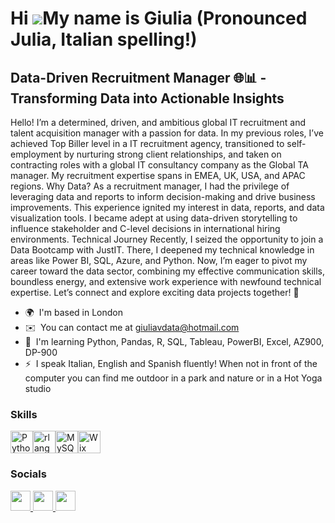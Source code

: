Hi ![](https://user-images.githubusercontent.com/18350557/176309783-0785949b-9127-417c-8b55-ab5a4333674e.gif)My name is Giulia (Pronounced Julia, Italian spelling!)
====================================================================================================================================

Data-Driven Recruitment Manager 🌐📊 - Transforming Data into Actionable Insights
---------------------------------------------------------------------------------

Hello! I’m a determined, driven, and ambitious global IT recruitment and talent acquisition manager with a passion for data. In my previous roles, I’ve achieved Top Biller level in a IT recruitment agency, transitioned to self-employment by nurturing strong client relationships, and taken on contracting roles with a global IT consultancy company as the Global TA manager. My recruitment expertise spans in EMEA, UK, USA, and APAC regions. Why Data? As a recruitment manager, I had the privilege of leveraging data and reports to inform decision-making and drive business improvements. This experience ignited my interest in data, reports, and data visualization tools. I became adept at using data-driven storytelling to influence stakeholder and C-level decisions in international hiring environments. Technical Journey Recently, I seized the opportunity to join a Data Bootcamp with JustIT. There, I deepened my technical knowledge in areas like Power BI, SQL, Azure, and Python. Now, I’m eager to pivot my career toward the data sector, combining my effective communication skills, boundless energy, and extensive work experience with newfound technical expertise. Let’s connect and explore exciting data projects together! 🚀

* 🌍  I'm based in London
* ✉️  You can contact me at [giuliavdata@hotmail.com](mailto:giuliavdata@hotmail.com)
* 🧠  I'm learning Python, Pandas, R, SQL, Tableau, PowerBI, Excel, AZ900, DP-900
* ⚡  I speak Italian, English and Spanish fluently! When not in front of the computer you can find me outdoor in a park and nature or in a Hot Yoga studio

### Skills


<p align="left">
<a href="https://www.python.org/" target="_blank" rel="noreferrer"><img src="https://raw.githubusercontent.com/danielcranney/readme-generator/main/public/icons/skills/python-colored.svg" width="36" height="36" alt="Python" /></a><a href="https://www.r-project.org/" target="_blank" rel="noreferrer"><img src="https://raw.githubusercontent.com/danielcranney/readme-generator/main/public/icons/skills/rlang-colored.svg" width="36" height="36" alt="rlang" /></a><a href="https://www.mysql.com/" target="_blank" rel="noreferrer"><img src="https://raw.githubusercontent.com/danielcranney/readme-generator/main/public/icons/skills/mysql-colored.svg" width="36" height="36" alt="MySQL" /></a><a href="https://wix.com" target="_blank" rel="noreferrer"><img src="https://raw.githubusercontent.com/danielcranney/readme-generator/main/public/icons/skills/wix-colored.svg" width="36" height="36" alt="Wix" /></a>
</p>


### Socials

<p align="left"> <a href="https://www.github.com/GiuliaVanin" target="_blank" rel="noreferrer"> <picture> <source media="(prefers-color-scheme: dark)" srcset="https://raw.githubusercontent.com/danielcranney/readme-generator/main/public/icons/socials/github-dark.svg" /> <source media="(prefers-color-scheme: light)" srcset="https://raw.githubusercontent.com/danielcranney/readme-generator/main/public/icons/socials/github.svg" /> <img src="https://raw.githubusercontent.com/danielcranney/readme-generator/main/public/icons/socials/github.svg" width="32" height="32" /> </picture> </a> <a href="http://www.instagram.com/giuliavanin.x" target="_blank" rel="noreferrer"> <picture> <source media="(prefers-color-scheme: dark)" srcset="https://raw.githubusercontent.com/danielcranney/readme-generator/main/public/icons/socials/instagram-dark.svg" /> <source media="(prefers-color-scheme: light)" srcset="https://raw.githubusercontent.com/danielcranney/readme-generator/main/public/icons/socials/instagram.svg" /> <img src="https://raw.githubusercontent.com/danielcranney/readme-generator/main/public/icons/socials/instagram.svg" width="32" height="32" /> </picture> </a> <a href="https://www.linkedin.com/in/GiuliaVSap" target="_blank" rel="noreferrer"> <picture> <source media="(prefers-color-scheme: dark)" srcset="https://raw.githubusercontent.com/danielcranney/readme-generator/main/public/icons/socials/linkedin-dark.svg" /> <source media="(prefers-color-scheme: light)" srcset="https://raw.githubusercontent.com/danielcranney/readme-generator/main/public/icons/socials/linkedin.svg" /> <img src="https://raw.githubusercontent.com/danielcranney/readme-generator/main/public/icons/socials/linkedin.svg" width="32" height="32" /> </picture> </a></p>
